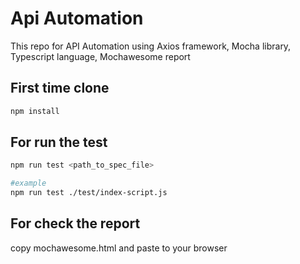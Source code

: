 # Api Automation
This repo for API Automation using
Axios framework,
Mocha library,
Typescript language,
Mochawesome report

## First time clone
```bash
npm install
```

## For run the test
```bash
npm run test <path_to_spec_file>

#example 
npm run test ./test/index-script.js
```
## For check the report
copy mochawesome.html and paste to your browser
